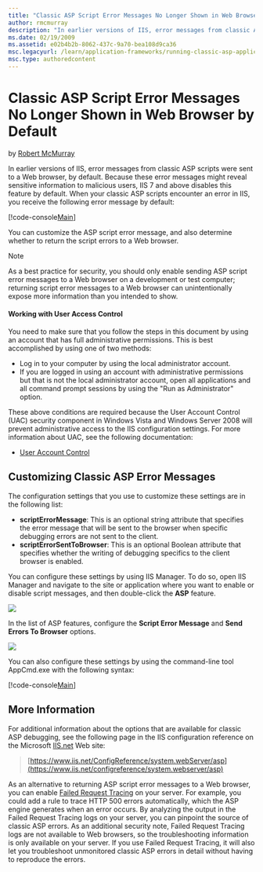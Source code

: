 ```yaml
---
title: "Classic ASP Script Error Messages No Longer Shown in Web Browser by Default"
author: rmcmurray
description: "In earlier versions of IIS, error messages from classic ASP scripts were sent to a Web browser, by default. Because these error messages might reveal sensiti..."
ms.date: 02/19/2009
ms.assetid: e02b4b2b-8062-437c-9a70-bea108d9ca36
msc.legacyurl: /learn/application-frameworks/running-classic-asp-applications-on-iis-7-and-iis-8/classic-asp-script-error-messages-no-longer-shown-in-web-browser-by-default
msc.type: authoredcontent
---
```

# Classic ASP Script Error Messages No Longer Shown in Web Browser by Default

by [Robert McMurray](https://github.com/rmcmurray)

In earlier versions of IIS, error messages from classic ASP scripts were sent to a Web browser, by default. Because these error messages might reveal sensitive information to malicious users, IIS 7 and above disables this feature by default. When your classic ASP scripts encounter an error in IIS, you receive the following error message by default:

[!code-console[Main](classic-asp-script-error-messages-no-longer-shown-in-web-browser-by-default/samples/sample1.cmd)]

You can customize the ASP script error message, and also determine whether to return the script errors to a Web browser.

> [!NOTE]
> As a best practice for security, you should only enable sending ASP script error messages to a Web browser on a development or test computer; returning script error messages to a Web browser can unintentionally expose more information than you intended to show.

#### Working with User Access Control

You need to make sure that you follow the steps in this document by using an account that has full administrative permissions. This is best accomplished by using one of two methods:

- Log in to your computer by using the local administrator account.
- If you are logged in using an account with administrative permissions but that is not the local administrator account, open all applications and all command prompt sessions by using the "Run as Administrator" option.

These above conditions are required because the User Account Control (UAC) security component in Windows Vista and Windows Server 2008 will prevent administrative access to the IIS configuration settings. For more information about UAC, see the following documentation:

- [User Account Control](https://go.microsoft.com/fwlink/?LinkId=113664)

## Customizing Classic ASP Error Messages

The configuration settings that you use to customize these settings are in the following list:

- **scriptErrorMessage**: This is an optional string attribute that specifies the error message that will be sent to the browser when specific debugging errors are not sent to the client.
- **scriptErrorSentToBrowser**: This is an optional Boolean attribute that specifies whether the writing of debugging specifics to the client browser is enabled.

You can configure these settings by using IIS Manager. To do so, open IIS Manager and navigate to the site or application where you want to enable or disable script messages, and then double-click the **ASP** feature.

[![](classic-asp-script-error-messages-no-longer-shown-in-web-browser-by-default/_static/image2.jpg)](classic-asp-script-error-messages-no-longer-shown-in-web-browser-by-default/_static/image1.jpg)

In the list of ASP features, configure the **Script Error Message** and **Send Errors To Browser** options.

[![](classic-asp-script-error-messages-no-longer-shown-in-web-browser-by-default/_static/image4.jpg)](classic-asp-script-error-messages-no-longer-shown-in-web-browser-by-default/_static/image3.jpg)

You can also configure these settings by using the command-line tool AppCmd.exe with the following syntax:

[!code-console[Main](classic-asp-script-error-messages-no-longer-shown-in-web-browser-by-default/samples/sample2.cmd)]

## More Information

For additional information about the options that are available for classic ASP debugging, see the following page in the IIS configuration reference on the Microsoft [IIS.net](https://www.iis.net/) Web site:

> [https://www.iis.net/ConfigReference/system.webServer/asp](https://www.iis.net/configreference/system.webserver/asp)

As an alternative to returning ASP script error messages to a Web browser, you can enable [Failed Request Tracing](using-failed-request-tracing-to-troubleshoot-classic-asp-errors.md) on your server. For example, you could add a rule to trace HTTP 500 errors automatically, which the ASP engine generates when an error occurs. By analyzing the output in the Failed Request Tracing logs on your server, you can pinpoint the source of classic ASP errors. As an additional security note, Failed Request Tracing logs are not available to Web browsers, so the troubleshooting information is only available on your server. If you use Failed Request Tracing, it will also let you troubleshoot unmonitored classic ASP errors in detail without having to reproduce the errors.
